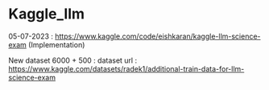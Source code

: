 # Kaggle_llm

05-07-2023 : https://www.kaggle.com/code/eishkaran/kaggle-llm-science-exam  (Implementation)

New dataset 6000 + 500 : dataset url : https://www.kaggle.com/datasets/radek1/additional-train-data-for-llm-science-exam


